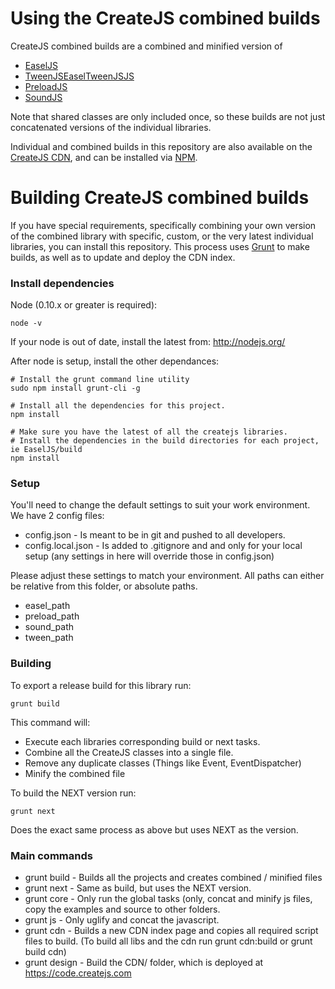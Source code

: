 # Using the CreateJS combined builds #

CreateJS combined builds are a combined and minified version of 
* [EaselJS](http://createjs.com/easeljs)
* [TweenJSEaselTweenJSJS](http://createjs.com/tweenjs)
* [PreloadJS](http://createjs.com/preloadjs)
* [SoundJS](http://createjs.com/soundjs)

Note that shared classes are only included once, so these builds are not just concatenated versions of the individual
libraries.

Individual and combined builds in this repository are also available on the [CreateJS CDN](https://code.createjs.com), 
and can be installed via [NPM](https://www.npmjs.com/package/createjs). 

# Building CreateJS combined builds
If you have special requirements, specifically combining your own version of the combined library with specific, custom,
or the very latest individual libraries, you can install this repository. This process uses [Grunt](http://gruntjs.com/) 
to make builds, as well as to update and deploy the CDN index.

### Install dependencies

Node (0.10.x or greater is required):

```
node -v
```

If your node is out of date, install the latest from:
http://nodejs.org/

After node is setup, install the other dependances:

```
# Install the grunt command line utility
sudo npm install grunt-cli -g

# Install all the dependencies for this project.
npm install

# Make sure you have the latest of all the createjs libraries.
# Install the dependencies in the build directories for each project, ie EaselJS/build
npm install
```

### Setup

You'll need to change the default settings to suit your work environment.
We have 2 config files:

* config.json - Is meant to be in git and pushed to all developers.
* config.local.json - Is added to .gitignore and and only for your local setup (any settings in here will override those in config.json)

Please adjust these settings to match your environment. All paths can either be relative from this folder, or absolute paths.

* easel_path
* preload_path
* sound_path
* tween_path

### Building
To export a release build for this library run:

```
grunt build
```

This command will:

* Execute each libraries corresponding build or next tasks.
* Combine all the CreateJS classes into a single file.
* Remove any duplicate classes (Things like Event, EventDispatcher)
* Minify the combined file

To build the NEXT version run:

```
grunt next
```

Does the exact same process as above but uses NEXT as the version.

### Main commands
* grunt build - Builds all the projects and creates combined / minified files
* grunt next - Same as build, but uses the NEXT version.
* grunt core - Only run the global tasks (only, concat and minify js files, copy the examples and source to other folders.
* grunt js - Only uglify and concat the javascript.
* grunt cdn - Builds a new CDN index page and copies all required script files to build. (To build all libs and the cdn run grunt cdn:build or grunt build cdn)
* grunt design - Build the CDN/ folder, which is deployed at https://code.createjs.com